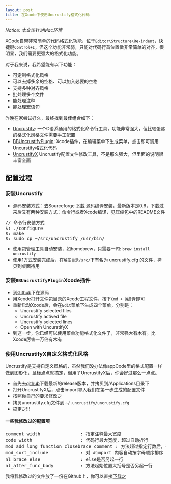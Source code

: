```yaml
---
layout: post
title: 在Xcode中使用Uncrustify格式化代码
---
```


*Notice: 本文仅针对Mac环境*

XCode自带非常简单的代码格式化功能，位于`Editor\Structure\Re-indent`，快捷键`Control+I`，但这个功能非常弱，只能对代码行首位置做非常简单的对齐，很明显，我们需要更强大的格式化功能。

对于我来说，我希望能有以下功能：

- 可定制格式化风格
- 可以去掉多余的空格、可以加入必要的空格
- 支持多种对齐风格
- 批处理多个文件
- 能处理注释
- 能处理宏语句

昨晚在家尝试好久，最终找到最佳组合如下：

- [Uncrustify](http://uncrustify.sourceforge.net/): 一个C语系通用的格式化命令行工具，功能非常强大，但比较蛋疼的格式化风格文件需要手工配置
- [BBUncrustifyPlugin](https://github.com/benoitsan/BBUncrustifyPlugin-Xcode): Xcode插件，在编辑菜单下生成菜单，点击即可调用Uncurstify格式化代码
- [UncrustifyX](https://github.com/ryanmaxwell/UncrustifyX) Uncrustify配置文件修改工具，不是那么强大，但里面的说明很丰富全面

## 配置过程

### 安装Uncrustify

- 源码安装方式：去Sourceforge [下载](http://sourceforge.net/projects/uncrustify/files/) 源码编译安装，最新版本是0.6，下载过来后又有两种安装方式：命令行或者Xcode编译，见压缩包中的README文件
<pre launage="bash">
// 命令行安装方式
$: ./configure
$: make
$: sudo cp ~/src/uncrustify /usr/bin/
</pre>
- 使用包管理工具自动安装，如homebrew，只需要一句: `brew install uncrustify`
- 使用1方式安装完成后，在`解压目录/src/`下有名为 uncrustify.cfg 的文件，拷贝到桌面待用
	
### 安装`BBUncrustifyPlugin`Xcode插件
	
- 到[Github](https://github.com/benoitsan/BBUncrustifyPlugin-Xcode)下在源码
- 用Xcode打开文件包目录的Xcode工程文件，按下`Cmd + B`编译即可
- 重新启动Xcode后，会在`Edit`菜单下生成四个菜单，分别是：
	- Uncrustify selected files
	- Uncrustify actived file
	- Uncrustify selected lines
	- Open with UncurstifyX
- 到这一步，你已经可以使用菜单功能格式化文件了，非常强大有木有。比Xcode厉害一万倍有木有

### 使用UncrustifyX自定义格式化风格

Uncrustify是支持自定义风格的，虽然我们没办法像appCode里的格式配置一样做到图形化，鼠标点点就搞定，但用了UncrustifyX后，你会好过那么一点点。

- 首先去[github](https://github.com/ryanmaxwell/UncrustifyX/releases)下载最新的release版本，并拷贝到/Applications目录下
- 打开UncrustifyX后，点击import导入我们在第一步生成的配置文件
- 按照你自己的要求修改之
- 拷贝uncrustify.cfg文件到 `~/.uncrustify/uncrustify.cfg`
- 搞定之!!!

#### 一些我修改过的配置项
<pre>
comment width 				: 指定注释最大宽度
code width 					: 代码行最大宽度，超过自动折行
mod_add_long_function_closebrace_comment : 方法超过指定行数后，在方法结束大括号后自动加入内容为方法名称的注释
mod_sort_include 			: 对 #import 内容自动按字母顺序排序
nl_brace_else 				: else是否另起一行
nl_after_func_body 			: 方法起始位置大括号是否另起一行
</pre>

我将我修改过的文件放了一份在Github上，你可以直接[下载之](https://raw.github.com/xfantasy/dotfiles/master/uncrustify.cfg)
